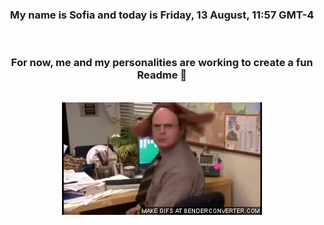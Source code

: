 


<div align="center">
<h3 >My name is Sofia and today is Friday, 13 August, 11:57 GMT-4</h3><br>
<h3 >For now, me and my personalities are working to create a fun Readme 👋
</h3><br>
<img src='img/dwight.gif' alt='working...'/>
</div>
